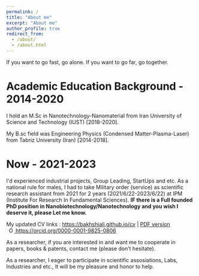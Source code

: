 ```yaml
---
permalink: /
title: "About me"
excerpt: "About me"
author_profile: true
redirect_from: 
  - /about/
  - /about.html
---
```

If you want to go fast, go alone. If you want to go far, go together.

<div class="wrapper">
	<div class="divider div-transparent div-stopper"></div>
</div>

Academic Education Background - 2014-2020
======
I hold an M.Sc in Nanotechnology-Nanomaterial from Iran University of Science and Technology (IUST) [2018-2020].

My B.sc field was Engineering Physics (Condensed Matter-Plasma-Laser) from Tabriz University (Iran) [2014-2018].

<div class="wrapper">
	<div class="divider div-transparent div-stopper"></div>
</div>

Now - 2021-2023
======
I'd experienced industrial projects, Group Leading, StartUps and etc. As a national rule for males, I had to take Military order (service) as scientific research assistant from 2021 for 2 years (2021/6/22-2023/6/22) at IPM (Institute For Research In Fundamental Sciences). <b>IF there is a Full founded PhD position in Nanobiotechnology/Nanotechnology and you wish I deserve it, please Let me know.</b>

<div class="wrapper">
	<div class="divider div-transparent div-arrow-down"></div>
</div>

My updated CV links : <a href="https://bakhshiali.github.io/cv">https://bakhshiali.github.io/cv</a> | <a href="https://drive.google.com/file/d/1yzwVKTL5s4ySonpsOCyoiAnbgx32Harb/view?usp=sharing">PDF version</a> 
<br>
<span id="badgeCont624"><script type="text/javascript" src="https://publons.com/mashlets?el=badgeCont624&rid=ACK-9170-2022"></script></span>
 <a
    id="cy-effective-orcid-url"
    class="underline"
     href="https://orcid.org/0000-0001-9825-0806"
     target="orcid.widget"
     rel="me noopener noreferrer"
     style="vertical-align: top">
     <img
        src="https://orcid.org/sites/default/files/images/orcid_16x16.png"
        style="width: 1em; margin-inline-start: 0.5em"
        alt="ORCID iD icon"/>
      https://orcid.org/0000-0001-9825-0806
    </a>

<div class="wrapper">
	<div class="divider div-transparent div-dot"></div>
</div>
              
As a researcher, if you are interested in and want me to cooperate in papers, books & patents, contact me (please don’t hesitate).  

As a researcher, I eager to participate in scientific assosiations, Labs, Industries and etc., It will be my pleasure and honor to help.<br>

<div class="wrapper">
	<div class="divider div-transparent div-tab-down"></div>
</div>

